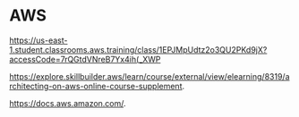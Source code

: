 # AWS

https://us-east-1.student.classrooms.aws.training/class/1EPJMpUdtz2o3QU2PKd9jX?accessCode=7rQGtdVNreB7Yx4ih(_XWP

https://explore.skillbuilder.aws/learn/course/external/view/elearning/8319/architecting-on-aws-online-course-supplement.

https://docs.aws.amazon.com/.
